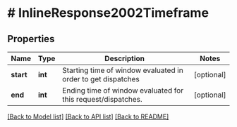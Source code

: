 # # InlineResponse2002Timeframe

## Properties

Name | Type | Description | Notes
------------ | ------------- | ------------- | -------------
**start** | **int** | Starting time of window evaluated in order to get dispatches | [optional]
**end** | **int** | Ending time of window evaluated for this request/dispatches. | [optional]

[[Back to Model list]](../../README.md#models) [[Back to API list]](../../README.md#endpoints) [[Back to README]](../../README.md)
